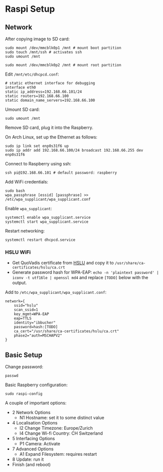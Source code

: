 # Raspi Setup

## Network

After copying image to SD card:

    sudo mount /dev/mmcblk0p1 /mnt # mount boot partition
    sudo touch /mnt/ssh # activates ssh
    sudo umount /mnt

    sudo mount /dev/mmcblk0p2 /mnt # mount root partition

Edit `/mnt/etc/dhcpcd.conf`:

    # static ethernet interface for debugging
    interface eth0
    static ip_address=192.168.66.101/24
    static routers=192.168.66.100
    static domain_name_servers=192.168.66.100

Umount SD card:

    sudo umount /mnt

Remove SD card, plug it into the Raspberry.

On Arch Linux, set up the Ethernet as follows:

    sudo ip link set enp0s31f6 up
    sudo ip addr add 192.168.66.100/24 broadcast 192.168.66.255 dev enp0s31f6

Connect to Raspberry using ssh:

    ssh pi@192.168.66.101 # default password: raspberry

Add WiFi credentials:

    sudo bash
    wpa_passphrase [essid] [passphrase] >> /etc/wpa_supplicant/wpa_supplicant.conf

Enable `wpa_supplicant`:

    systemctl enable wpa_supplicant.service
    systemctl start wpa_supplicant.service

Restart networking:

    systemctl restart dhcpcd.service

### HSLU WiFi

- Get QuoVadis certificate from
  [HSLU](https://www.hslu.ch/-/media/campus/common/files/dokumente/h/helpdesk/anleitungen/netzwerk/wlan/sicherheitszertifikat/quovadis%20rca2%20der.zip?la=de-ch)
  and copy it to `/usr/share/ca-certificates/hslu/ca.crt`
- Generate password hash for WPA-EAP: `echo -n 'plaintext password' | iconv -t utf16le | openssl md4` and replace `[TODO]` below with the output.

Add to `/etc/wpa_supplicant/wpa_supplicant.conf`:

    network={
        ssid="hslu"
        scan_ssid=1
        key_mgmt=WPA-EAP
        eap=TTLS
        identity="ibbucher"
        password=hash:[TODO]
        ca_cert="/usr/share/ca-certificates/hslu/ca.crt"
        phase2="auth=MSCHAPV2"
    }

## Basic Setup

Change password:

    passwd

Basic Raspberry configuration:

    sudo raspi-config

A couple of important options:

- 2 Network Options
    - N1 Hostname: set it to some distinct value
- 4 Localisation Options
    - I2 Change Timezone: Europe/Zurich
    - I4 Change Wi-fi Country: CH Switzerland
- 5 Interfacing Options
    - P1 Camera: Activate
- 7 Advanced Options
    - A1 Expand Filesystem: requires restart
- 8 Update: run it
- Finish (and reboot)
